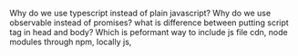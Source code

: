 Why do we use typescript instead of plain javascript?
Why do we use observable instead of promises?
what is difference between putting script tag in head and body?
Which is peformant way to include js file cdn, node modules through npm, locally js,
